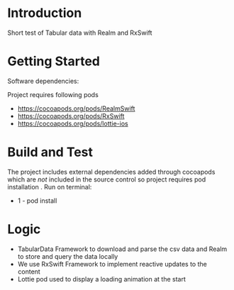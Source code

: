 # Introduction 
Short test of Tabular data with Realm and RxSwift

# Getting Started
Software dependencies:

Project requires following pods
- https://cocoapods.org/pods/RealmSwift
- https://cocoapods.org/pods/RxSwift
- https://cocoapods.org/pods/lottie-ios

# Build and Test
The project includes external dependencies added through cocoapods which are *not* included in the source control so project 
requires pod installation .
Run on terminal:
 - 1 - pod install

# Logic

- TabularData Framework to download and parse the csv data and Realm to store and query the data locally
- We use RxSwift Framework to implement reactive updates to the content
- Lottie pod used to display a loading animation at the start
